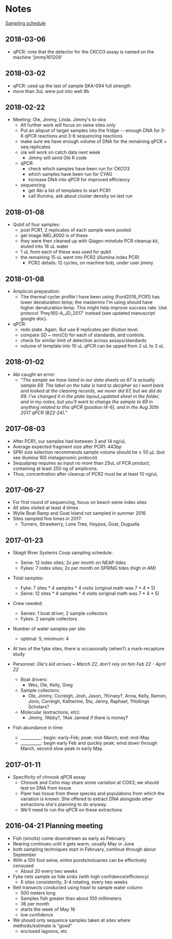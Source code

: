 # Notes

[Sampling schedule](https://docs.google.com/spreadsheets/d/1rGF1CfOnSjiN8vHExiMQmoFGV8nV1kTJqkbsKRKS8jc/edit?ts=5887f21e#gid=0)

## 2018-03-06
- qPCR: note that the detector for the CKCO3 assay is named on the machine 'jimmy161209'

## 2018-03-02
- qPCR: used up the last of sample SKA-094 full strength
- more than 3uL were put into well 9b

## 2018-02-22
- Meeting: Ole, Jimmy, Linda. Jimmy's to-dos
  - All further work will focus on seine sites only
  - Put an aliquot of target samples into the fridge -- enough DNA for 3-6 qPCR reactions and 3-6 sequencing reactions
  - make sure we have enough volume of DNA for the remaining qPCR + seq replicates
  - ole will work on catch data next week
    - Jimmy will send Ole R code
  - qPCR:
    - check which samples have been run for CKCO3
    - which samples have been run for CYAG
    - increase DNA into qPCR for improved efficiency
  - sequencing
    - get Abi a list of templates to start PCR1
    - call Illumina, ask about cluster density on last run

## 2018-01-08
- Qubit of four samples:
  - post PCR1, 2 replicates of each sample were pooled
  - gel image IMG_4000 is of these
  - they were then cleaned up with Qiagen minelute PCR cleanup kit, eluted into 16 uL water
  - 1 uL from each of these was used for qubit
  - the remaining 15 uL went into PCR2 (illumina index PCR)
    - PCR2 details: 12 cycles, on machine bob, under user jimmy

## 2018-01-08
- Amplicon preparation:
  - The thermal cycler profile I have been using (Ford2016_PCR1) has lower denaturation temp; the mastermix I'm using should have higher denaturation temp. This might help improve success rate. Use protocol 'Prey16S-A_JD_2017' instead (see updated manuscript google doc).
- qPCR:
  - redo plate. Again. But use 6 replicates per dilution level.
  - compare SD ~ min(Ct) for each of standards, and controls.
  - check for similar limit of detection across assays/standards
  - volume of template into 10 uL qPCR can be upped from 2 uL to 3 uL

## 2018-01-02
- Abi caught an error:
  - *"The sample we have listed in our data sheets as 67 is actually sample 69. The label on the tube is hard to decipher so I went back and looked at the cleaning records, we never did 67, but we did do 69. I've changed it in the plate layout_updated sheet in the folder, and in my notes, but you'll want to change the sample to 69 in anything related to this qPCR (position I4-6), and in the Aug 30th 2017 qPCR (B22-24)."*

## 2017-08-03
- After PCR1, our samples had between 3 and 14 ng/uL
- Average expected fragment size after PCR1: 443bp
- SPRI size selection recommends sample volume should be ≥ 50 μL (but see illumina 16S metagenomic protocol)
- Sequalprep requires as input no more than 25uL of PCR product, containing at least 250 ng of amplicons.
- Thus, concentration after cleanup of PCR2 must be at least 10 ng/uL

## 2017-06-27
- For first round of sequencing, focus on beach seine index sites
- All sites visited at least 4 times
- Wylie Boat Ramp and Goat Island not sampled in summer 2016
- Sites sampled five times in 2017:
  - Turners, Strawberry, Lone Tree, Hoypus, Goat, Dugualla


## 2017-01-23
- Skagit River Systems Coop sampling schedule:
  - Seine: 12 index sites; 2x per month on NEAP tides
  - Fykes: 7 index sites;  2x per month on SPRING tides (high in AM)

- Total samples:
  - Fyke:   7 sites * 4 samples * 4 visits (original math was 7 * 4 * 5)
  - Seine: 12 sites * 4 samples * 4 visits (original math was 7 * 4 * 5)
- Crew needed:
  - Seines: 1 boat driver, 2 sample collectors
  - Fykes:  2 sample collectors

- Number of water samples per site:
  - optimal: 5; minimum: 4


- At two of the fyke sites, there is occasionally (when?) a mark-recapture study

- Personnel: *Ole's kid arrives ~ March 22, don't rely on him Feb 22 - April 22*
  - Boat drivers:
    - Wes, Ole, Kelly, Greg
  - Sample collectors:
    - Ole, Jimmy, Correigh, Josh, Jason, ?Kinsey?, Anna, Kelly, Ramon, Jono, Correigh, Katherine, Stu, Jenny, Raphael, ?Hollings Scholars?
  - Molecular (extractions, etc):
    - Jimmy, ?Abby?, ?Ask Jameal if there is money?

- Fish abundance in time:
  - __________: begin: early-Feb; peak: mid-March; end: mid-May
  - __________: begin early Feb and quickly peak; wind down through March, second slow peak in early May.


## 2017-01-11
- Specificity of chinook qPCR assay
  - Chinook and Coho may share some variation at COX3; we should test on DNA from tissue
  - Piper has tissue from these species and populations from which the variation is known. She offered to extract DNA alongside other extractions she's planning to do anyway.
  - We'll need to run the qPCR on these extractions

## 2016-04-21 Planning meeting
- Fish (smolts) come downstream as early as February
- Rearing continues until it gets warm, usually May or June
- both sampling techniques start in February, continue through about September
- With a 100 foot seine, entire ponds/estuaries can be effectively censused
  - About 20 every two weeks
- Fyke nets sample as tide sinks (with high confidence/efficiency)
  - 6 sites consistently, 3-4 rotating, every two weeks
- Belt transects conducted using trawl to sample water column
  - 500 meters long
  - Samples fish greater than about 100 millimeters
  - 36 per month
  - starts the week of May 16
  - low confidence
- We should only sequence samples taken at sites where methods/estimate is "good"
  - enclosed lagoons, etc
